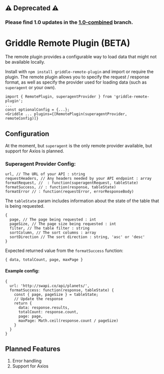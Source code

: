 ## :warning: Deprecated :warning:

###  Please find 1.0 updates in the [1.0-combined](https://github.com/GriddleGriddle/Griddle/tree/1.0-combined) branch.

# Griddle Remote Plugin (BETA)

The remote plugin provides a configurable way to load data that might not be available locally.

Install with `npm install griddle-remote-plugin` and import or require the
plugin. The remote plugin allows you to specify the request / response format,
as well as specify the provider used for loading data (such as `superagent` or
your own).

```
import { RemotePlugin, superagentProvider } from 'griddle-remote-plugin';
...
const optionalConfig = {...};
<Griddle ... plugins={[RemotePlugin(superagentProvider, remoteConfig)]}
```

## Configuration
At the moment, but `superagent` is the only remote provider available, but support for Axios is planned.

### Superagent Provider Config:
```
url, // The URL of your API : string
requestHeaders, // Any headers needed by your API endpoint : array
formatRequest, //  : function(superagentRequest, tableState)
formatSuccess, // : function(response, tableState)
formatError // : function(requestError, errorResponseBody)
```

The `tableState` param includes information about the state of the table that is being requested.
```
{
  page, // The page being requested : int
  pageSize, // The page size being requested : int
  filter, // The table filter : string
  sortColumn, // The sort columns : array
  sortDirection // The sort direction : string, 'asc' or 'desc'
}
```

Expected returned value from the `formatSuccess` function:
```
{ data, totalCount, page, maxPage }
```

#### Example config:
```
{
  url: 'http://swapi.co/api/planets/',
  formatSuccess: function(response, tableState) {
    const { page, pageSize } = tableState;
    // Update the response
    return {
      data: response.results,
      totalCount: response.count,
      page: page,
      maxPage: Math.ceil(response.count / pageSize)
    }
  }
}
```

## Planned Features
1. Error handling
1. Support for Axios
